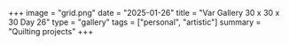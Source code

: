 +++
image = "grid.png"
date = "2025-01-26"
title = "Var Gallery 30 x 30 x 30 Day 26"
type = "gallery"
tags = ["personal", "artistic"]
summary = "Quilting projects"
+++
